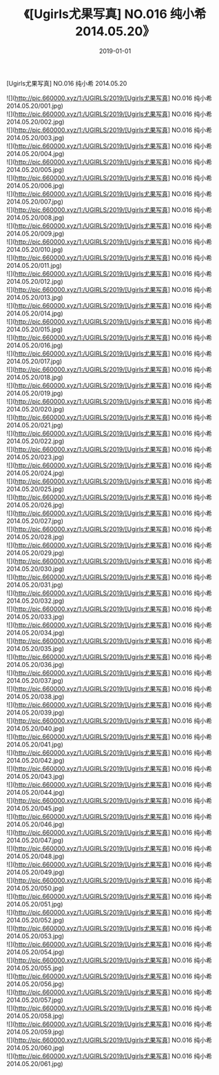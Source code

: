 ﻿---
layout: post
title:  《[Ugirls尤果写真] NO.016 纯小希 2014.05.20》
date:   2019-01-01
img: http://pic.660000.xyz/1:/UGIRLS/2019/[Ugirls尤果写真] NO.016 纯小希 2014.05.20/000.jpg
categories: [美女, 清纯, 唯美]
---

[Ugirls尤果写真] NO.016 纯小希 2014.05.20

 ![](http://pic.660000.xyz/1:/UGIRLS/2019/[Ugirls尤果写真] NO.016 纯小希 2014.05.20/001.jpg) <br>![](http://pic.660000.xyz/1:/UGIRLS/2019/[Ugirls尤果写真] NO.016 纯小希 2014.05.20/002.jpg) <br>![](http://pic.660000.xyz/1:/UGIRLS/2019/[Ugirls尤果写真] NO.016 纯小希 2014.05.20/003.jpg) <br>![](http://pic.660000.xyz/1:/UGIRLS/2019/[Ugirls尤果写真] NO.016 纯小希 2014.05.20/004.jpg) <br>![](http://pic.660000.xyz/1:/UGIRLS/2019/[Ugirls尤果写真] NO.016 纯小希 2014.05.20/005.jpg) <br>![](http://pic.660000.xyz/1:/UGIRLS/2019/[Ugirls尤果写真] NO.016 纯小希 2014.05.20/006.jpg) <br>![](http://pic.660000.xyz/1:/UGIRLS/2019/[Ugirls尤果写真] NO.016 纯小希 2014.05.20/007.jpg) <br>![](http://pic.660000.xyz/1:/UGIRLS/2019/[Ugirls尤果写真] NO.016 纯小希 2014.05.20/008.jpg) <br>![](http://pic.660000.xyz/1:/UGIRLS/2019/[Ugirls尤果写真] NO.016 纯小希 2014.05.20/009.jpg) <br>![](http://pic.660000.xyz/1:/UGIRLS/2019/[Ugirls尤果写真] NO.016 纯小希 2014.05.20/010.jpg) <br>![](http://pic.660000.xyz/1:/UGIRLS/2019/[Ugirls尤果写真] NO.016 纯小希 2014.05.20/011.jpg) <br>![](http://pic.660000.xyz/1:/UGIRLS/2019/[Ugirls尤果写真] NO.016 纯小希 2014.05.20/012.jpg) <br>![](http://pic.660000.xyz/1:/UGIRLS/2019/[Ugirls尤果写真] NO.016 纯小希 2014.05.20/013.jpg) <br>![](http://pic.660000.xyz/1:/UGIRLS/2019/[Ugirls尤果写真] NO.016 纯小希 2014.05.20/014.jpg) <br>![](http://pic.660000.xyz/1:/UGIRLS/2019/[Ugirls尤果写真] NO.016 纯小希 2014.05.20/015.jpg) <br>![](http://pic.660000.xyz/1:/UGIRLS/2019/[Ugirls尤果写真] NO.016 纯小希 2014.05.20/016.jpg) <br>![](http://pic.660000.xyz/1:/UGIRLS/2019/[Ugirls尤果写真] NO.016 纯小希 2014.05.20/017.jpg) <br>![](http://pic.660000.xyz/1:/UGIRLS/2019/[Ugirls尤果写真] NO.016 纯小希 2014.05.20/018.jpg) <br>![](http://pic.660000.xyz/1:/UGIRLS/2019/[Ugirls尤果写真] NO.016 纯小希 2014.05.20/019.jpg) <br>![](http://pic.660000.xyz/1:/UGIRLS/2019/[Ugirls尤果写真] NO.016 纯小希 2014.05.20/020.jpg) <br>![](http://pic.660000.xyz/1:/UGIRLS/2019/[Ugirls尤果写真] NO.016 纯小希 2014.05.20/021.jpg) <br>![](http://pic.660000.xyz/1:/UGIRLS/2019/[Ugirls尤果写真] NO.016 纯小希 2014.05.20/022.jpg) <br>![](http://pic.660000.xyz/1:/UGIRLS/2019/[Ugirls尤果写真] NO.016 纯小希 2014.05.20/023.jpg) <br>![](http://pic.660000.xyz/1:/UGIRLS/2019/[Ugirls尤果写真] NO.016 纯小希 2014.05.20/024.jpg) <br>![](http://pic.660000.xyz/1:/UGIRLS/2019/[Ugirls尤果写真] NO.016 纯小希 2014.05.20/025.jpg) <br>![](http://pic.660000.xyz/1:/UGIRLS/2019/[Ugirls尤果写真] NO.016 纯小希 2014.05.20/026.jpg) <br>![](http://pic.660000.xyz/1:/UGIRLS/2019/[Ugirls尤果写真] NO.016 纯小希 2014.05.20/027.jpg) <br>![](http://pic.660000.xyz/1:/UGIRLS/2019/[Ugirls尤果写真] NO.016 纯小希 2014.05.20/028.jpg) <br>![](http://pic.660000.xyz/1:/UGIRLS/2019/[Ugirls尤果写真] NO.016 纯小希 2014.05.20/029.jpg) <br>![](http://pic.660000.xyz/1:/UGIRLS/2019/[Ugirls尤果写真] NO.016 纯小希 2014.05.20/030.jpg) <br>![](http://pic.660000.xyz/1:/UGIRLS/2019/[Ugirls尤果写真] NO.016 纯小希 2014.05.20/031.jpg) <br>![](http://pic.660000.xyz/1:/UGIRLS/2019/[Ugirls尤果写真] NO.016 纯小希 2014.05.20/032.jpg) <br>![](http://pic.660000.xyz/1:/UGIRLS/2019/[Ugirls尤果写真] NO.016 纯小希 2014.05.20/033.jpg) <br>![](http://pic.660000.xyz/1:/UGIRLS/2019/[Ugirls尤果写真] NO.016 纯小希 2014.05.20/034.jpg) <br>![](http://pic.660000.xyz/1:/UGIRLS/2019/[Ugirls尤果写真] NO.016 纯小希 2014.05.20/035.jpg) <br>![](http://pic.660000.xyz/1:/UGIRLS/2019/[Ugirls尤果写真] NO.016 纯小希 2014.05.20/036.jpg) <br>![](http://pic.660000.xyz/1:/UGIRLS/2019/[Ugirls尤果写真] NO.016 纯小希 2014.05.20/037.jpg) <br>![](http://pic.660000.xyz/1:/UGIRLS/2019/[Ugirls尤果写真] NO.016 纯小希 2014.05.20/038.jpg) <br>![](http://pic.660000.xyz/1:/UGIRLS/2019/[Ugirls尤果写真] NO.016 纯小希 2014.05.20/039.jpg) <br>![](http://pic.660000.xyz/1:/UGIRLS/2019/[Ugirls尤果写真] NO.016 纯小希 2014.05.20/040.jpg) <br>![](http://pic.660000.xyz/1:/UGIRLS/2019/[Ugirls尤果写真] NO.016 纯小希 2014.05.20/041.jpg) <br>![](http://pic.660000.xyz/1:/UGIRLS/2019/[Ugirls尤果写真] NO.016 纯小希 2014.05.20/042.jpg) <br>![](http://pic.660000.xyz/1:/UGIRLS/2019/[Ugirls尤果写真] NO.016 纯小希 2014.05.20/043.jpg) <br>![](http://pic.660000.xyz/1:/UGIRLS/2019/[Ugirls尤果写真] NO.016 纯小希 2014.05.20/044.jpg) <br>![](http://pic.660000.xyz/1:/UGIRLS/2019/[Ugirls尤果写真] NO.016 纯小希 2014.05.20/045.jpg) <br>![](http://pic.660000.xyz/1:/UGIRLS/2019/[Ugirls尤果写真] NO.016 纯小希 2014.05.20/046.jpg) <br>![](http://pic.660000.xyz/1:/UGIRLS/2019/[Ugirls尤果写真] NO.016 纯小希 2014.05.20/047.jpg) <br>![](http://pic.660000.xyz/1:/UGIRLS/2019/[Ugirls尤果写真] NO.016 纯小希 2014.05.20/048.jpg) <br>![](http://pic.660000.xyz/1:/UGIRLS/2019/[Ugirls尤果写真] NO.016 纯小希 2014.05.20/049.jpg) <br>![](http://pic.660000.xyz/1:/UGIRLS/2019/[Ugirls尤果写真] NO.016 纯小希 2014.05.20/050.jpg) <br>![](http://pic.660000.xyz/1:/UGIRLS/2019/[Ugirls尤果写真] NO.016 纯小希 2014.05.20/051.jpg) <br>![](http://pic.660000.xyz/1:/UGIRLS/2019/[Ugirls尤果写真] NO.016 纯小希 2014.05.20/052.jpg) <br>![](http://pic.660000.xyz/1:/UGIRLS/2019/[Ugirls尤果写真] NO.016 纯小希 2014.05.20/053.jpg) <br>![](http://pic.660000.xyz/1:/UGIRLS/2019/[Ugirls尤果写真] NO.016 纯小希 2014.05.20/054.jpg) <br>![](http://pic.660000.xyz/1:/UGIRLS/2019/[Ugirls尤果写真] NO.016 纯小希 2014.05.20/055.jpg) <br>![](http://pic.660000.xyz/1:/UGIRLS/2019/[Ugirls尤果写真] NO.016 纯小希 2014.05.20/056.jpg) <br>![](http://pic.660000.xyz/1:/UGIRLS/2019/[Ugirls尤果写真] NO.016 纯小希 2014.05.20/057.jpg) <br>![](http://pic.660000.xyz/1:/UGIRLS/2019/[Ugirls尤果写真] NO.016 纯小希 2014.05.20/058.jpg) <br>![](http://pic.660000.xyz/1:/UGIRLS/2019/[Ugirls尤果写真] NO.016 纯小希 2014.05.20/059.jpg) <br>![](http://pic.660000.xyz/1:/UGIRLS/2019/[Ugirls尤果写真] NO.016 纯小希 2014.05.20/060.jpg) <br>![](http://pic.660000.xyz/1:/UGIRLS/2019/[Ugirls尤果写真] NO.016 纯小希 2014.05.20/061.jpg) <br>